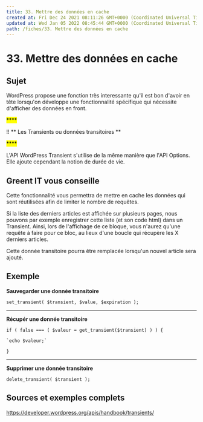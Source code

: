 ```yaml
---
title: 33. Mettre des données en cache
created at: Fri Dec 24 2021 08:11:26 GMT+0000 (Coordinated Universal Time)
updated at: Wed Jan 05 2022 08:45:44 GMT+0000 (Coordinated Universal Time)
path: /fiches/33. Mettre des données en cache
---
```


# 33. Mettre des données en cache

## Sujet

WordPress propose une fonction très interessante qu'il est bon d'avoir en tête lorsqu'on développe une fonctionnalité spécifique qui nécessite d'afficher des données en front.

<mark>\*\*\*\*</mark>

!! ** Les Transients ou données transitoires **

<mark>\*\*\*\*</mark>

L'API WordPress Transient s'utilise de la même manière que l'API Options. Elle ajoute cependant la notion de durée de vie.

## Greent IT vous conseille

Cette fonctionnalité vous permettra de mettre en cache les données qui sont réutilisées afin de limiter le nombre de requêtes.

Si la liste des derniers articles est affichée sur plusieurs pages, nous pouvons par exemple enregistrer cette liste (et son code html) dans un Transient. Ainsi, lors de l'affichage de ce bloque, vous n'aurez qu'une requête à faire pour ce bloc, au lieux d'une boucle qui récupère les X derniers articles.

Cette donnée transitoire pourra être remplacée lorsqu'un nouvel article sera ajouté.

## Exemple

**Sauvegarder une donnée transitoire**

`set_transient( $transient, $value, $expiration );`

---

**Récupér une donnée transitoire**

`if ( false === ( $valeur = get_transient($transient) ) ) {`

    `echo $valeur;`

`}`

---

**Supprimer une donnée transitoire**

`delete_transient( $transient );`

## Sources et exemples complets

<https://developer.wordpress.org/apis/handbook/transients/>
